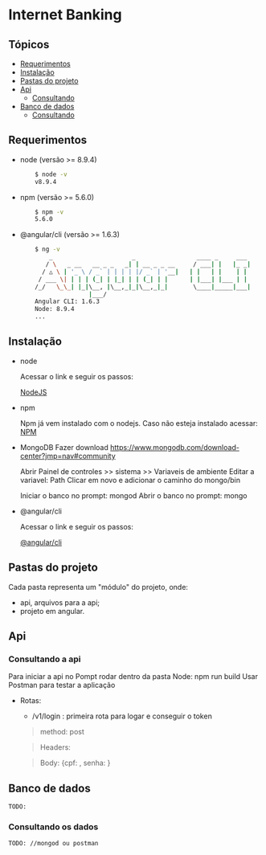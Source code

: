 # Internet Banking

## Tópicos
* [Requerimentos](#requerimentos)
* [Instalação](#instalacao)
* [Pastas do projeto](#pastas-do-projeto)
* [Api](#api)
    * [Consultando](#consultando-a-api)
* [Banco de dados](#banco-de-dados)
    * [Consultando](#consultando-os-dados)

## Requerimentos
* node (versão >= 8.9.4)
    ```bash
        $ node -v
        v8.9.4
    ```
* npm (versão >= 5.6.0)
    ```bash
        $ npm -v
        5.6.0
    ```

* @angular/cli (versão >= 1.6.3)
    ```bash
        $ ng -v
            _                      _                 ____ _     ___
           / \   _ __   __ _ _   _| | __ _ _ __     / ___| |   |_ _|
          / △ \ | '_ \ / _` | | | | |/ _` | '__|   | |   | |    | |
         / ___ \| | | | (_| | |_| | | (_| | |      | |___| |___ | |
        /_/   \_\_| |_|\__, |\__,_|_|\__,_|_|       \____|_____|___|
                       |___/
        Angular CLI: 1.6.3
        Node: 8.9.4
        ...

    ```

## Instalação

* node

    Acessar o link e seguir os passos:
    
    [NodeJS](https://nodejs.org/en/download/)
    
* npm

    Npm já vem instalado com o nodejs. Caso não esteja instalado acessar: [NPM](https://www.npmjs.com/get-npm)
    
* MongoDB
   Fazer download
   https://www.mongodb.com/download-center?jmp=nav#community
   
   Abrir Painel de controles >> sistema >> Variaveis de ambiente
   Editar a variavel: Path
   Clicar em novo e adicionar o caminho do mongo/bin
   
   Iniciar o banco no prompt: mongod
   Abrir o banco no prompt: mongo
  

* @angular/cli

    Acessar o link e seguir os passos:
    
    [@angular/cli](https://github.com/angular/angular-cli#installation)

## Pastas do projeto

Cada pasta representa um "módulo" do projeto, onde:

* api, arquivos para a api;
* <NOMEDAPASTA> projeto em angular.



## Api
### Consultando a api
   Para iniciar a api no Pompt rodar dentro da pasta Node: npm run build
   Usar Postman para testar a aplicação
   
   * Rotas:
     * /v1/login : primeira rota para logar e conseguir o token
     >method: post
     
     >Headers:
     
     >Body: {cpf: <Number>, senha: <String> }
    
## Banco de dados
    TODO:
### Consultando os dados
    TODO: //mongod ou postman
